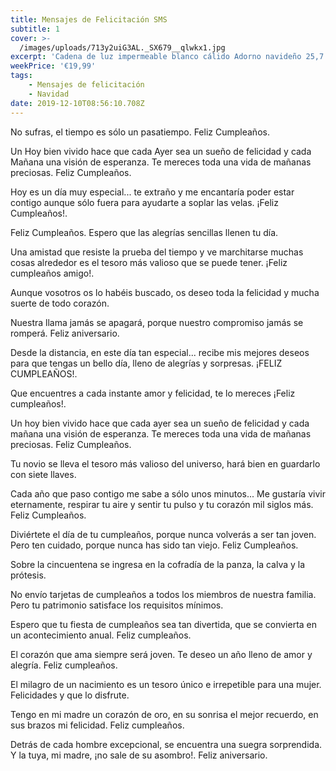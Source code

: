 ```yaml
---
title: Mensajes de Felicitación SMS
subtitle: 1
cover: >-
  /images/uploads/713y2uiG3AL._SX679__qlwkx1.jpg
excerpt: 'Cadena de luz impermeable blanco cálido Adorno navideño 25,7 metros'
weekPrice: '€19,99'
tags:
    - Mensajes de felicitación
    - Navidad
date: 2019-12-10T08:56:10.708Z
---
```

No sufras, el tiempo es sólo un pasatiempo. Feliz Cumpleaños.

Un Hoy bien vivido hace que cada Ayer sea un sueño de felicidad y cada Mañana una visión de esperanza. Te mereces toda una vida de mañanas preciosas. Feliz Cumpleaños.

Hoy es un día muy especial... te extraño y me encantaría poder estar contigo aunque sólo fuera para ayudarte a soplar las velas. ¡Feliz Cumpleaños!.

Feliz Cumpleaños. Espero que las alegrías sencillas llenen tu día.

Una amistad que resiste la prueba del tiempo y ve marchitarse muchas cosas alrededor es el tesoro más valioso que se puede tener. ¡Feliz cumpleaños amigo!.

Aunque vosotros os lo habéis buscado, os deseo toda la felicidad y mucha suerte de todo corazón.

Nuestra llama jamás se apagará, porque nuestro compromiso jamás se romperá. Feliz aniversario.

Desde la distancia, en este día tan especial... recibe mis mejores deseos para que tengas un bello día, lleno de alegrías y sorpresas. ¡FELIZ CUMPLEAÑOS!.

Que encuentres a cada instante amor y felicidad, te lo mereces ¡Feliz cumpleaños!.

Un hoy bien vivido hace que cada ayer sea un sueño de felicidad y cada mañana una visión de esperanza. Te mereces toda una vida de mañanas preciosas. Feliz Cumpleaños.

Tu novio se lleva el tesoro más valioso del universo, hará bien en guardarlo con siete llaves.

Cada año que paso contigo me sabe a sólo unos minutos... Me gustaría vivir eternamente, respirar tu aire y sentir tu pulso y tu corazón mil siglos más. Feliz Cumpleaños.

Diviértete el día de tu cumpleaños, porque nunca volverás a ser tan joven. Pero ten cuidado, porque nunca has sido tan viejo. Feliz Cumpleaños.

Sobre la cincuentena se ingresa en la cofradía de la panza, la calva y la prótesis.

No envío tarjetas de cumpleaños a todos los miembros de nuestra familia. Pero tu patrimonio satisface los requisitos mínimos.

Espero que tu fiesta de cumpleaños sea tan divertida, que se convierta en un acontecimiento anual. Feliz cumpleaños.

El corazón que ama siempre será joven. Te deseo un año lleno de amor y alegría. Feliz cumpleaños.

El milagro de un nacimiento es un tesoro único e irrepetible para una mujer. Felicidades y que lo disfrute.

Tengo en mi madre un corazón de oro, en su sonrisa el mejor recuerdo, en sus brazos mi felicidad. Feliz cumpleaños.

Detrás de cada hombre excepcional, se encuentra una suegra sorprendida. Y la tuya, mi madre, ¡no sale de su asombro!. Feliz aniversario.
